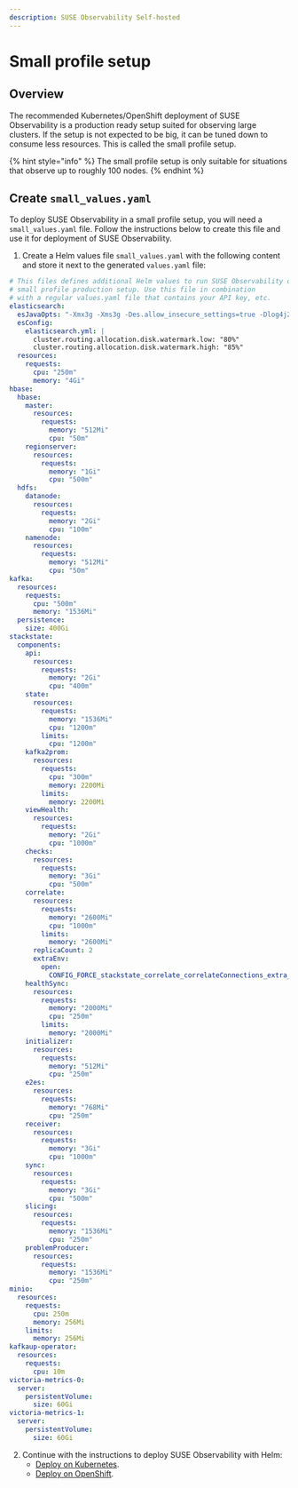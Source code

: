 ```yaml
---
description: SUSE Observability Self-hosted
---
```


# Small profile setup

## Overview

The recommended Kubernetes/OpenShift deployment of SUSE Observability is a production ready setup suited for observing large clusters. If the setup is not expected to be big, it can be tuned down to consume less resources. This is called the small profile setup.

{% hint style="info" %}
The small profile setup is only suitable for situations that observe up to roughly 100 nodes.
{% endhint %}

## Create `small_values.yaml`

To deploy SUSE Observability in a small profile setup, you will need a `small_values.yaml` file. Follow the instructions below to create this file and use it for deployment of SUSE Observability.

1. Create a Helm values file `small_values.yaml` with the following content and store it next to the generated `values.yaml` file:

  ```yaml
  # This files defines additional Helm values to run SUSE Observability on a
  # small profile production setup. Use this file in combination
  # with a regular values.yaml file that contains your API key, etc.
  elasticsearch:
    esJavaOpts: "-Xmx3g -Xms3g -Des.allow_insecure_settings=true -Dlog4j2.formatMsgNoLookups=true"
    esConfig:
      elasticsearch.yml: |
        cluster.routing.allocation.disk.watermark.low: "80%"
        cluster.routing.allocation.disk.watermark.high: "85%"
    resources:
      requests:
        cpu: "250m"
        memory: "4Gi"
  hbase:
    hbase:
      master:
        resources:
          requests:
            memory: "512Mi"
            cpu: "50m"
      regionserver:
        resources:
          requests:
            memory: "1Gi"
            cpu: "500m"
    hdfs:
      datanode:
        resources:
          requests:
            memory: "2Gi"
            cpu: "100m"
      namenode:
        resources:
          requests:
            memory: "512Mi"
            cpu: "50m"
  kafka:
    resources:
      requests:
        cpu: "500m"
        memory: "1536Mi"
    persistence:
      size: 400Gi
  stackstate:
    components:
      api:
        resources:
          requests:
            memory: "2Gi"
            cpu: "400m"
      state:
        resources:
          requests:
            memory: "1536Mi"
            cpu: "1200m"
          limits:
            cpu: "1200m"
      kafka2prom:
        resources:
          requests:
            cpu: "300m"
            memory: 2200Mi
          limits:
            memory: 2200Mi
      viewHealth:
        resources:
          requests:
            memory: "2Gi"
            cpu: "1000m"
      checks:
        resources:
          requests:
            memory: "3Gi"
            cpu: "500m"
      correlate:
        resources:
          requests:
            memory: "2600Mi"
            cpu: "1000m"
          limits:
            memory: "2600Mi"
        replicaCount: 2
        extraEnv:
          open:
            CONFIG_FORCE_stackstate_correlate_correlateConnections_extra_maxBufferSize: 1000M
      healthSync:
        resources:
          requests:
            memory: "2000Mi"
            cpu: "250m"
          limits:
            memory: "2000Mi"
      initializer:
        resources:
          requests:
            memory: "512Mi"
            cpu: "250m"
      e2es:
        resources:
          requests:
            memory: "768Mi"
            cpu: "250m"
      receiver:
        resources:
          requests:
            memory: "3Gi"
            cpu: "1000m"
      sync:
        resources:
          requests:
            memory: "3Gi"
            cpu: "500m"
      slicing:
        resources:
          requests:
            memory: "1536Mi"
            cpu: "250m"
      problemProducer:
        resources:
          requests:
            memory: "1536Mi"
            cpu: "250m"
  minio:
    resources:
      requests:
        cpu: 250m
        memory: 256Mi
      limits:
        memory: 256Mi
  kafkaup-operator:
    resources:
      requests:
        cpu: 10m
  victoria-metrics-0:
    server:
      persistentVolume:
        size: 60Gi
  victoria-metrics-1:
    server:
      persistentVolume:
        size: 60Gi
  ```

2. Continue with the instructions to deploy SUSE Observability with Helm:
   * [Deploy on Kubernetes](/setup/install-stackstate/kubernetes_openshift/kubernetes_install.md#deploy-stackstate-with-helm).
   * [Deploy on OpenShift](/setup/install-stackstate/kubernetes_openshift/openshift_install.md#deploy-stackstate-with-helm).

